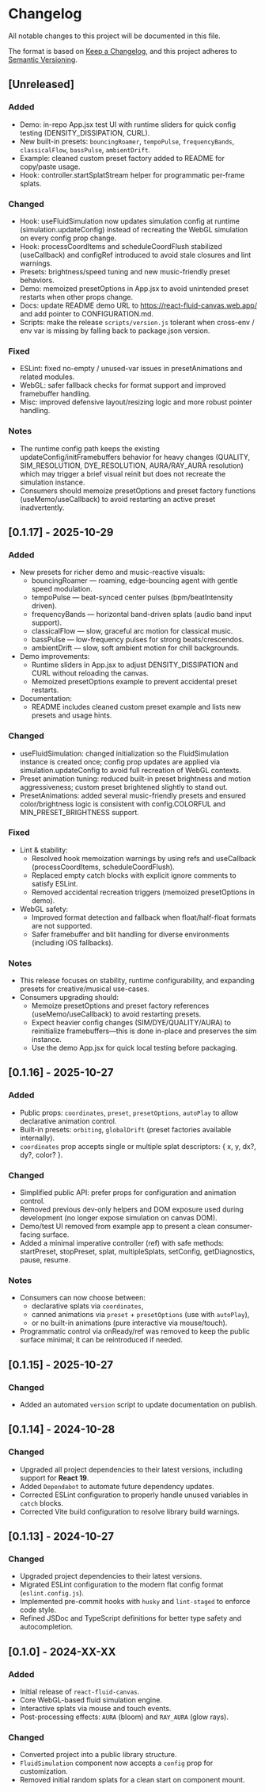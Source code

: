 # Changelog

All notable changes to this project will be documented in this file.

The format is based on [Keep a Changelog](https://keepachangelog.com/en/1.0.0/),
and this project adheres to [Semantic Versioning](https://semver.org/spec/v2.0.0.html).

## [Unreleased]

### Added
- Demo: in-repo App.jsx test UI with runtime sliders for quick config testing (DENSITY_DISSIPATION, CURL).
- New built-in presets: `bouncingRoamer`, `tempoPulse`, `frequencyBands`, `classicalFlow`, `bassPulse`, `ambientDrift`.
- Example: cleaned custom preset factory added to README for copy/paste usage.
- Hook: controller.startSplatStream helper for programmatic per-frame splats.

### Changed
- Hook: useFluidSimulation now updates simulation config at runtime (simulation.updateConfig) instead of recreating the WebGL simulation on every config prop change.
- Hook: processCoordItems and scheduleCoordFlush stabilized (useCallback) and configRef introduced to avoid stale closures and lint warnings.
- Presets: brightness/speed tuning and new music-friendly preset behaviors.
- Demo: memoized presetOptions in App.jsx to avoid unintended preset restarts when other props change.
- Docs: update README demo URL to https://react-fluid-canvas.web.app/ and add pointer to CONFIGURATION.md.
- Scripts: make the release `scripts/version.js` tolerant when cross-env / env var is missing by falling back to package.json version.

### Fixed
- ESLint: fixed no-empty / unused-var issues in presetAnimations and related modules.
- WebGL: safer fallback checks for format support and improved framebuffer handling.
- Misc: improved defensive layout/resizing logic and more robust pointer handling.

### Notes
- The runtime config path keeps the existing updateConfig/initFramebuffers behavior for heavy changes (QUALITY, SIM_RESOLUTION, DYE_RESOLUTION, AURA/RAY_AURA resolution) which may trigger a brief visual reinit but does not recreate the simulation instance.
- Consumers should memoize presetOptions and preset factory functions (useMemo/useCallback) to avoid restarting an active preset inadvertently.

## [0.1.17] - 2025-10-29

### Added
- New presets for richer demo and music-reactive visuals:
  - bouncingRoamer — roaming, edge-bouncing agent with gentle speed modulation.
  - tempoPulse — beat-synced center pulses (bpm/beatIntensity driven).
  - frequencyBands — horizontal band-driven splats (audio band input support).
  - classicalFlow — slow, graceful arc motion for classical music.
  - bassPulse — low-frequency pulses for strong beats/crescendos.
  - ambientDrift — slow, soft ambient motion for chill backgrounds.
- Demo improvements:
  - Runtime sliders in App.jsx to adjust DENSITY_DISSIPATION and CURL without reloading the canvas.
  - Memoized presetOptions example to prevent accidental preset restarts.
- Documentation:
  - README includes cleaned custom preset example and lists new presets and usage hints.

### Changed
- useFluidSimulation: changed initialization so the FluidSimulation instance is created once; config prop updates are applied via simulation.updateConfig to avoid full recreation of WebGL contexts.
- Preset animation tuning: reduced built-in preset brightness and motion aggressiveness; custom preset brightened slightly to stand out.
- PresetAnimations: added several music-friendly presets and ensured color/brightness logic is consistent with config.COLORFUL and MIN_PRESET_BRIGHTNESS support.

### Fixed
- Lint & stability:
  - Resolved hook memoization warnings by using refs and useCallback (processCoordItems, scheduleCoordFlush).
  - Replaced empty catch blocks with explicit ignore comments to satisfy ESLint.
  - Removed accidental recreation triggers (memoized presetOptions in demo).
- WebGL safety:
  - Improved format detection and fallback when float/half-float formats are not supported.
  - Safer framebuffer and blit handling for diverse environments (including iOS fallbacks).

### Notes
- This release focuses on stability, runtime configurability, and expanding presets for creative/musical use-cases.
- Consumers upgrading should:
  - Memoize presetOptions and preset factory references (useMemo/useCallback) to avoid restarting presets.
  - Expect heavier config changes (SIM/DYE/QUALITY/AURA) to reinitialize framebuffers—this is done in-place and preserves the sim instance.
  - Use the demo App.jsx for quick local testing before packaging.

## [0.1.16] - 2025-10-27

### Added
- Public props: `coordinates`, `preset`, `presetOptions`, `autoPlay` to allow declarative animation control.
- Built-in presets: `orbiting`, `globalDrift` (preset factories available internally).
- `coordinates` prop accepts single or multiple splat descriptors: { x, y, dx?, dy?, color? }.

### Changed
- Simplified public API: prefer props for configuration and animation control.
- Removed previous dev-only helpers and DOM exposure used during development (no longer expose simulation on canvas DOM).
- Demo/test UI removed from example app to present a clean consumer-facing surface.
- Added a minimal imperative controller (ref) with safe methods: startPreset, stopPreset, splat, multipleSplats, setConfig, getDiagnostics, pause, resume.

### Notes
- Consumers can now choose between:
  - declarative splats via `coordinates`,
  - canned animations via `preset` + `presetOptions` (use with `autoPlay`),
  - or no built-in animations (pure interactive via mouse/touch).
- Programmatic control via onReady/ref was removed to keep the public surface minimal; it can be reintroduced if needed.

## [0.1.15] - 2025-10-27

### Changed
- Added an automated `version` script to update documentation on publish.

## [0.1.14] - 2024-10-28

### Changed
- Upgraded all project dependencies to their latest versions, including support for **React 19**.
- Added `Dependabot` to automate future dependency updates.
- Corrected ESLint configuration to properly handle unused variables in `catch` blocks.
- Corrected Vite build configuration to resolve library build warnings.

## [0.1.13] - 2024-10-27

### Changed
- Upgraded project dependencies to their latest versions.
- Migrated ESLint configuration to the modern flat config format (`eslint.config.js`).
- Implemented pre-commit hooks with `husky` and `lint-staged` to enforce code style.
- Refined JSDoc and TypeScript definitions for better type safety and autocompletion.

## [0.1.0] - 2024-XX-XX

### Added
- Initial release of `react-fluid-canvas`.
- Core WebGL-based fluid simulation engine.
- Interactive splats via mouse and touch events.
- Post-processing effects: `AURA` (bloom) and `RAY_AURA` (glow rays).

### Changed
- Converted project into a public library structure.
- `FluidSimulation` component now accepts a `config` prop for customization.
- Removed initial random splats for a clean start on component mount.